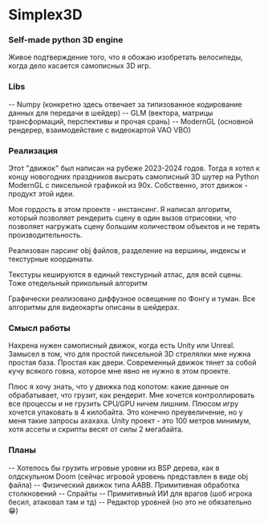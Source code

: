 # Simplex3D
### Self-made python 3D engine
Живое подтверждение того, что я обожаю изобретать велосипеды, когда дело касается самописных 3D игр.

### Libs

-- Numpy (конкретно здесь отвечает за типизованное кодирование данных для передачи в шейдер)
-- GLM (вектора, матрицы трансформаций, перспективы и прочая срань)
-- ModernGL (основной рендерер, взаимодействие с видеокартой VAO VBO)

### Реализация

Этот "движок" был написан на рубеже 2023-2024 годов. Тогда я хотел к концу новогодних праздников высрать самописный 3D шутер на Python ModernGL с пиксельной графикой из 90х. Собственно, этот движок - продукт этой идеи.

Моя гордость в этом проекте - инстансинг. Я написал алгоритм, который позволяет рендерить сцену в один вызов отрисовки, что позволяет нагружать сцену большим количеством объектов и не терять производительность.

Реализован парсинг obj файлов, разделение на вершины, индексы и текстурные координаты.

Текстуры кешируются в единый текстурный атлас, для всей сцены. Тоже отедельный прикольный алгоритм

Графически реализовано диффузное освещение по Фонгу и туман. Все алгоритмы для видеокарты описаны в шейдерах.

### Смысл работы

Нахрена нужен самописный движок, когда есть Unity или Unreal. Замысел в том, что для простой пиксельной 3D стрелялки мне нужна простая база. Простая как двери. Современный движок тянет за собой кучу всякого говна, которое мне явно не нужно в этом проекте. 

Плюс я хочу знать, что у движка под копотом: какие данные он обрабатывает, что грузит, как рендерит. Мне хочется контроллировать все процессы и не грузить CPU/GPU ничем лишним. Плюсом игру хочется упаковать в 4 килобайта. Это конечно преувеличение, но у меня такие запросы ахахаха. Unity проект - это 100 метров минимум, хотя ассеты и скрипты весят от силы 2 мегабайта.

### Планы
-- Хотелось бы грузить игровые уровни из BSP дерева, как в олдскульном Doom (сейчас игровой уровень представлен в виде obj файла)
-- Физический движок типа AABB. Примитивная обработка столкновений
-- Спрайты
-- Примитивный ИИ для врагов (шоб игрока бесил, атаковал там и тд)
-- Редактор уровней (но это не обязательно 😁)
